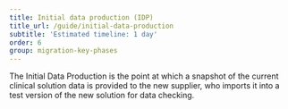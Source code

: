 ```yaml
---
title: Initial data production (IDP)
title_url: /guide/initial-data-production
subtitle: 'Estimated timeline: 1 day'
order: 6
group: migration-key-phases
---
```


The Initial Data Production is the point at which a snapshot of the current clinical solution data is provided to the new supplier, who imports it into a test version of the new solution for data checking. 
<!-- [UPLIFT] replaced 'system' with 'solution' -->
